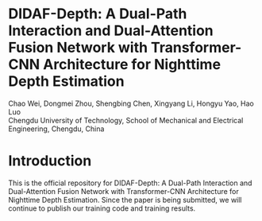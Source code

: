 # DIDAF-Depth: A Dual-Path Interaction and Dual-Attention Fusion Network with Transformer-CNN Architecture for Nighttime Depth Estimation
Chao Wei, Dongmei Zhou, Shengbing Chen, Xingyang Li, Hongyu Yao, Hao Luo  
Chengdu University of Technology, School of Mechanical and Electrical Engineering, Chengdu, China
# Introduction
This is the official repository for DIDAF-Depth: A Dual-Path Interaction and Dual-Attention Fusion Network with Transformer-CNN Architecture for Nighttime Depth Estimation. Since the paper is being submitted, we will continue to publish our training code and training results.
